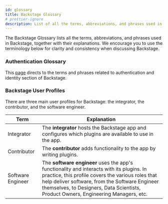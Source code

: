 ```yaml
---
id: glossary
title: Backstage Glossary
# prettier-ignore
description: List of all the terms, abbreviations, and phrases used in Backstage, together with their explanations.
---
```


The Backstage Glossary lists all the terms, abbreviations, and phrases used in
Backstage, together with their explanations. We encourage you to use the
terminology below for clarity and consistency when discussing Backstage.

### Authentication Glossary

This [page](../auth/glossary.md) directs to the terms and phrases related to
authentication and identity section of Backstage.

### Backstage User Profiles

There are three main user profiles for Backstage: the integrator, the
contributor, and the software engineer.

| Term              | Explanation                                                                                                                                                                                                                                                                            |
| ----------------- | -------------------------------------------------------------------------------------------------------------------------------------------------------------------------------------------------------------------------------------------------------------------------------------- |
| Integrator        | The **integrator** hosts the Backstage app and configures which plugins are available to use in the app.                                                                                                                                                                               |
| Contributor       | The **contributor** adds functionality to the app by writing plugins.                                                                                                                                                                                                                  |
| Software Engineer | The **software engineer** uses the app's functionality and interacts with its plugins. In practice, this profile covers the various roles that help deliver software, from the Software Engineer themselves, to Designers, Data Scientists, Product Owners, Engineering Managers, etc. |
